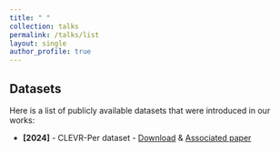 ```yaml
---
title: " "
collection: talks
permalink: /talks/list
layout: single
author_profile: true
---    
```

## Datasets

Here is a list of publicly available datasets that were introduced in our works:

- **[2024]** - CLEVR-Per dataset - [Download](https://huggingface.co/datasets/guodaosun/CompoVIS) & [Associated paper](/files/Lander.pdf)


